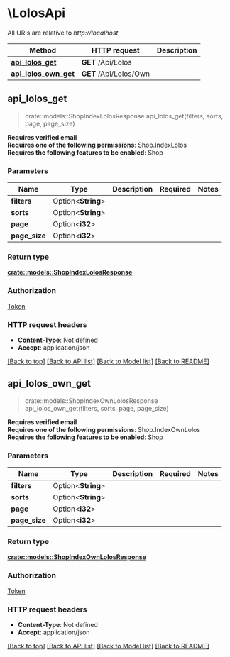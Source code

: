 # \LolosApi

All URIs are relative to *http://localhost*

Method | HTTP request | Description
------------- | ------------- | -------------
[**api_lolos_get**](LolosApi.md#api_lolos_get) | **GET** /Api/Lolos | 
[**api_lolos_own_get**](LolosApi.md#api_lolos_own_get) | **GET** /Api/Lolos/Own | 



## api_lolos_get

> crate::models::ShopIndexLolosResponse api_lolos_get(filters, sorts, page, page_size)


<b>Requires verified email</b><br><b>Requires one of the following permissions</b>: Shop.IndexLolos<br><b>Requires the following features to be enabled</b>: Shop

### Parameters


Name | Type | Description  | Required | Notes
------------- | ------------- | ------------- | ------------- | -------------
**filters** | Option<**String**> |  |  |
**sorts** | Option<**String**> |  |  |
**page** | Option<**i32**> |  |  |
**page_size** | Option<**i32**> |  |  |

### Return type

[**crate::models::ShopIndexLolosResponse**](ShopIndexLolosResponse.md)

### Authorization

[Token](../README.md#Token)

### HTTP request headers

- **Content-Type**: Not defined
- **Accept**: application/json

[[Back to top]](#) [[Back to API list]](../README.md#documentation-for-api-endpoints) [[Back to Model list]](../README.md#documentation-for-models) [[Back to README]](../README.md)


## api_lolos_own_get

> crate::models::ShopIndexOwnLolosResponse api_lolos_own_get(filters, sorts, page, page_size)


<b>Requires verified email</b><br><b>Requires one of the following permissions</b>: Shop.IndexOwnLolos<br><b>Requires the following features to be enabled</b>: Shop

### Parameters


Name | Type | Description  | Required | Notes
------------- | ------------- | ------------- | ------------- | -------------
**filters** | Option<**String**> |  |  |
**sorts** | Option<**String**> |  |  |
**page** | Option<**i32**> |  |  |
**page_size** | Option<**i32**> |  |  |

### Return type

[**crate::models::ShopIndexOwnLolosResponse**](ShopIndexOwnLolosResponse.md)

### Authorization

[Token](../README.md#Token)

### HTTP request headers

- **Content-Type**: Not defined
- **Accept**: application/json

[[Back to top]](#) [[Back to API list]](../README.md#documentation-for-api-endpoints) [[Back to Model list]](../README.md#documentation-for-models) [[Back to README]](../README.md)

